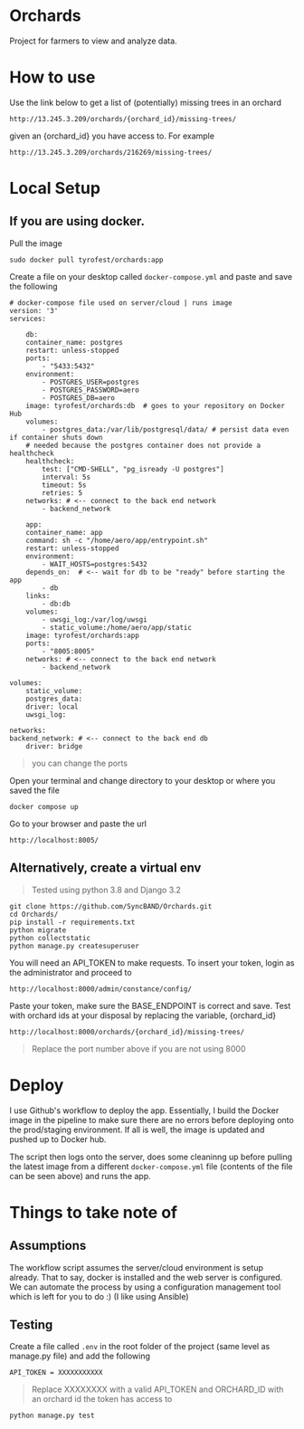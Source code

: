 # Orchards
Project for farmers to view and analyze data.


# How to use

Use the link below to get a list of (potentially) missing trees in an orchard

    http://13.245.3.209/orchards/{orchard_id}/missing-trees/

given an {orchard_id} you have access to. For example
    
    http://13.245.3.209/orchards/216269/missing-trees/


# Local Setup 

## If you are using docker. 

Pull the image

    sudo docker pull tyrofest/orchards:app

Create a file on your desktop called `docker-compose.yml` and paste and save the following

    # docker-compose file used on server/cloud | runs image
    version: '3'
    services:

        db:
        container_name: postgres
        restart: unless-stopped
        ports:
            - "5433:5432"
        environment:
            - POSTGRES_USER=postgres
            - POSTGRES_PASSWORD=aero
            - POSTGRES_DB=aero
        image: tyrofest/orchards:db  # goes to your repository on Docker Hub
        volumes:
            - postgres_data:/var/lib/postgresql/data/ # persist data even if container shuts down
        # needed because the postgres container does not provide a healthcheck
        healthcheck:
            test: ["CMD-SHELL", "pg_isready -U postgres"]
            interval: 5s
            timeout: 5s
            retries: 5
        networks: # <-- connect to the back end network
            - backend_network
            
        app:
        container_name: app
        command: sh -c "/home/aero/app/entrypoint.sh"
        restart: unless-stopped
        environment:
            - WAIT_HOSTS=postgres:5432
        depends_on:  # <-- wait for db to be "ready" before starting the app
            - db
        links:
            - db:db
        volumes:
            - uwsgi_log:/var/log/uwsgi
            - static_volume:/home/aero/app/static
        image: tyrofest/orchards:app
        ports:
            - "8005:8005"
        networks: # <-- connect to the back end network
            - backend_network

    volumes:
        static_volume:
        postgres_data:
        driver: local
        uwsgi_log:

    networks:
    backend_network: # <-- connect to the back end db
        driver: bridge

> you can change the ports 

Open your terminal and change directory to your desktop or where you saved the file

    docker compose up

Go to your browser and paste the url

    http://localhost:8005/


## Alternatively, create a virtual env 

> Tested using python 3.8 and Django 3.2

    git clone https://github.com/SyncBAND/Orchards.git
    cd Orchards/
    pip install -r requirements.txt
    python migrate
    python collectstatic
    python manage.py createsuperuser

You will need an API_TOKEN to make requests. To insert your token, login as the 
administrator and proceed to

    http://localhost:8000/admin/constance/config/

Paste your token, make sure the BASE_ENDPOINT is correct and save. Test with orchard ids at your disposal by replacing the variable, {orchard_id}

    http://localhost:8000/orchards/{orchard_id}/missing-trees/

> Replace the port number above if you are not using 8000


# Deploy

I use Github's workflow to deploy the app. Essentially, I build the Docker image in the pipeline to make sure there are no errors before deploying onto the prod/staging environment. If all is well, the image is updated and pushed up to Docker hub. 

The script then logs onto the server, does some cleaninng up before pulling the latest image from a different `docker-compose.yml` file (contents of the file can be seen above) and runs the app.


# Things to take note of

## Assumptions

The workflow script assumes the server/cloud environment is setup already. That to say, docker is installed and the web server is configured. We can automate the process by using a configuration management tool which is left for you to do :) (I like using Ansible)

## Testing

Create a file called `.env` in the root folder of the project (same level as manage.py file) and add the following

    API_TOKEN = XXXXXXXXXXX

> Replace XXXXXXXX with a valid API_TOKEN and ORCHARD_ID with an orchard id the token has access to

    python manage.py test


